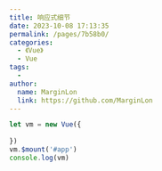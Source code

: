 ```yaml
---
title: 响应式细节
date: 2023-10-08 17:13:35
permalink: /pages/7b58b0/
categories:
  - 《Vue》
  - Vue
tags:
  - 
author: 
  name: MarginLon
  link: https://github.com/MarginLon
---
```


```js
let vm = new Vue({
    
})
vm.$mount('#app')
console.log(vm)
```
